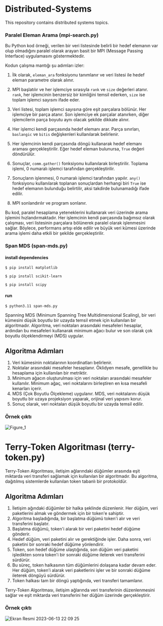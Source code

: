# Distributed-Systems
This repository contains distributed systems topics.

### Paralel Eleman Arama (mpi-search.py)

Bu Python kod örneği, verilen bir veri listesinde belirli bir hedef elemanın var olup olmadığını paralel olarak arayan basit bir MPI (Message Passing Interface) uygulamasını göstermektedir.

Kodun çalışma mantığı şu adımları izler:

1. İlk olarak, `eleman_ara` fonksiyonu tanımlanır ve veri listesi ile hedef eleman parametre olarak alınır.

2. MPI başlatılır ve her işlemciye sırasıyla `rank` ve `size` değerleri atanır. `rank`, her işlemcinin benzersiz bir kimliğini temsil ederken, `size` ise toplam işlemci sayısını ifade eder.

3. Veri listesi, toplam işlemci sayısına göre eşit parçalara bölünür. Her işlemciye bir parça atanır. Son işlemciye ek parçalar atanırken, diğer işlemcilerin parça boyutu aynı olacak şekilde dikkate alınır.

4. Her işlemci kendi parçasında hedef elemanı arar. Parça sınırları, `baslangic` ve `bitis` değişkenleri kullanılarak belirlenir.

5. Her işlemcinin kendi parçasında döngü kullanarak hedef elemanı araması gerçekleştirilir. Eğer hedef eleman bulunursa, `True` değeri döndürülür.

6. Sonuçlar, `comm.gather()` fonksiyonu kullanılarak birleştirilir. Toplama işlemi, 0 numaralı işlemci tarafından gerçekleştirilir.

7. Sonuçların işlenmesi, 0 numaralı işlemci tarafından yapılır. `any()` fonksiyonu kullanılarak toplanan sonuçlardan herhangi biri `True` ise hedef elemanın bulunduğu belirtilir, aksi takdirde bulunamadığı ifade edilir.

8. MPI sonlandırılır ve program sonlanır.

Bu kod, paralel hesaplama yeteneklerini kullanarak veri üzerinde arama işlemini hızlandırmaktadır. Her işlemcinin kendi parçasında bağımsız olarak çalışması, veri listesinin parçalara bölünerek paralel olarak işlenmesini sağlar. Böylece, performans artışı elde edilir ve büyük veri kümesi üzerinde arama işlemi daha etkili bir şekilde gerçekleştirilir.

### Span MDS (span-mds.py)

#### install dependencies
```
$ pip install matplotlib

$ pip install scikit-learn 

$ pip install scipy
```
#### run
```
$ python3.11 span-mds.py 
```

Spanning MDS (Minimum Spanning Tree Multidimensional Scaling), bir veri kümesini düşük boyutlu bir uzayda temsil etmek için kullanılan bir algoritmadır. Algoritma, veri noktaları arasındaki mesafeleri hesaplar, ardından bu mesafeleri kullanarak minimum ağacı bulur ve son olarak çok boyutlu ölçeklendirmeyi (MDS) uygular.

## Algoritma Adımları

1. Veri kümesinin noktalarının koordinatları belirlenir.
2. Noktalar arasındaki mesafeler hesaplanır. Öklidyen mesafe, genellikle bu hesaplama için kullanılan bir metriktir.
3. Minimum ağacın oluşturulması için veri noktaları arasındaki mesafeler kullanılır. Minimum ağaç, veri noktalarını birleştiren en kısa mesafeli kenarları içerir.
4. MDS (Çok Boyutlu Ölçekleme) uygulanır. MDS, veri noktalarını düşük boyutlu bir uzaya projeksiyon yaparak, orijinal veri yapısını korur.
5. Sonuç olarak, veri noktaları düşük boyutlu bir uzayda temsil edilir.

### Örnek çıktı

![Figure_1](https://github.com/bariss48/distributed-systems/assets/50153950/02d7d4d0-85e7-4d50-9b75-21436c694bfe)


# Terry-Token Algoritması (terry-token.py)

Terry-Token Algoritması, iletişim ağlarındaki düğümler arasında eşit miktarda veri transferi sağlamak için kullanılan bir algoritmadır. Bu algoritma, dağıtılmış sistemlerde kullanılan token tabanlı bir protokoldür.

## Algoritma Adımları

1. İletişim ağındaki düğümler bir halka şeklinde düzenlenir. Her düğüm, veri paketlerini almak ve göndermek için bir token'e sahiptir.
2. Algoritma başladığında, bir başlatma düğümü token'i alır ve veri transferini başlatır.
3. Başlatma düğümü, token'i alarak bir veri paketini hedef düğüme gönderir.
4. Hedef düğüm, veri paketini alır ve gerektiğinde işler. Daha sonra, veri paketini bir sonraki hedef düğüme yönlendirir.
5. Token, son hedef düğüme ulaştığında, son düğüm veri paketini işledikten sonra token'i bir sonraki düğüme ileterek veri transferini sürdürür.
6. Bu süreç, token halkasının tüm düğümlerini dolaşana kadar devam eder. Her düğüm, token'i alarak veri paketlerini işler ve bir sonraki düğüme ileterek döngüyü sürdürür.
7. Token halkası tam bir döngü yaptığında, veri transferi tamamlanır.

Terry-Token Algoritması, iletişim ağlarında veri transferinin düzenlenmesini sağlar ve eşit miktarda veri transferini her düğüm üzerinde gerçekleştirir.

### Örnek çıktı
![Ekran Resmi 2023-06-13 22 09 25](https://github.com/bariss48/distributed-systems/assets/50153950/cddc5930-23d9-4775-857f-db8c53d2e1ec)





